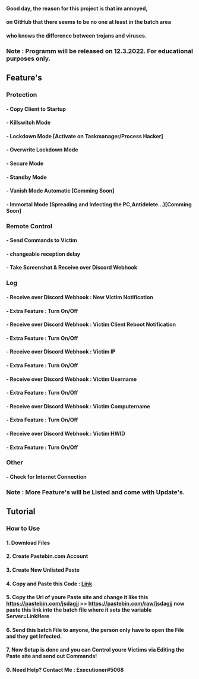 #### Good day, the reason for this project is that im annoyed,
#### on GitHub that there seems to be no one at least in the batch area
#### who knows the difference between trojans and viruses.

### Note : Programm will be released on 12.3.2022. For educational purposes only.



## Feature's

### Protection
#### 	- Copy Client to Startup
#### 	- Killswitch Mode
#### 	- Lockdown Mode [Activate on Taskmanager/Process Hacker]
#### 	- Overwrite Lockdown Mode
#### 	- Secure Mode
####	- Standby Mode
#### 	- Vanish Mode Automatic [Comming Soon]
#### 	- Immortal Mode (Spreading and Infecting the PC,Antidelete...)[Comming Soon]

### Remote Control 
#### 	- Send Commands to Victim
#### 	  - changeable reception delay
#### 	- Take Screenshot & Receive over Discord Webhook

### Log
#### 	- Receive over Discord Webhook : New Victim Notification
####    - Extra Feature : Turn On/Off
#### 	- Receive over Discord Webhook : Victim Client Reboot Notification
####    - Extra Feature : Turn On/Off
#### 	- Receive over Discord Webhook : Victim IP
####    - Extra Feature : Turn On/Off
#### 	- Receive over Discord Webhook : Victim Username
####    - Extra Feature : Turn On/Off
#### 	- Receive over Discord Webhook : Victim Computername
####    - Extra Feature : Turn On/Off
#### 	- Receive over Discord Webhook : Victim HWID
####    - Extra Feature : Turn On/Off

### Other
#### 	- Check for Internet Connection

### Note : More Feature's will be Listed and come with Update's.


## Tutorial

### How to Use
####  1. Download Files
####  2. Create Pastebin.com Account
####  3. Create New Unlisted Paste
####  4. Copy and Paste this Code : [Link](https://pastebin.com/TPNfDEu7)
####  5. Copy the Url of youre Paste site and change it like this https://pastebin.com/jsdagjj >> https://pastebin.com/raw/jsdagjj now paste this link into the              batch file where it sets the variable Server=LinkHere
####  6. Send this batch File to anyone, the person only have to open the File and they get Infected.
####  7. Now Setup is done and you can Control youre Victims via Editing the Paste site and send out Commands!
####  0. Need Help? Contact Me : Executioner#5068
